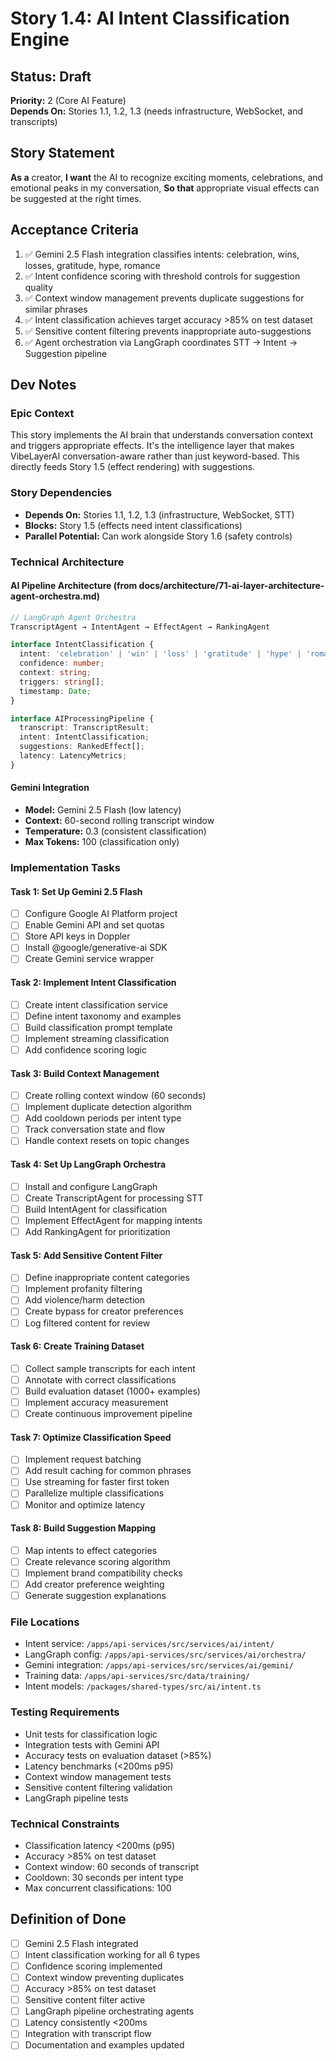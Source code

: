 # Story 1.4: AI Intent Classification Engine

## Status: Draft
**Priority:** 2 (Core AI Feature)  
**Depends On:** Stories 1.1, 1.2, 1.3 (needs infrastructure, WebSocket, and transcripts)

## Story Statement
**As a** creator,
**I want** the AI to recognize exciting moments, celebrations, and emotional peaks in my conversation,
**So that** appropriate visual effects can be suggested at the right times.

## Acceptance Criteria
1. ✅ Gemini 2.5 Flash integration classifies intents: celebration, wins, losses, gratitude, hype, romance
2. ✅ Intent confidence scoring with threshold controls for suggestion quality
3. ✅ Context window management prevents duplicate suggestions for similar phrases
4. ✅ Intent classification achieves target accuracy >85% on test dataset
5. ✅ Sensitive content filtering prevents inappropriate auto-suggestions
6. ✅ Agent orchestration via LangGraph coordinates STT → Intent → Suggestion pipeline

## Dev Notes

### Epic Context
This story implements the AI brain that understands conversation context and triggers appropriate effects. It's the intelligence layer that makes VibeLayerAI conversation-aware rather than just keyword-based. This directly feeds Story 1.5 (effect rendering) with suggestions.

### Story Dependencies
- **Depends On:** Stories 1.1, 1.2, 1.3 (infrastructure, WebSocket, STT)
- **Blocks:** Story 1.5 (effects need intent classifications)
- **Parallel Potential:** Can work alongside Story 1.6 (safety controls)

### Technical Architecture

#### AI Pipeline Architecture (from docs/architecture/71-ai-layer-architecture-agent-orchestra.md)
```typescript
// LangGraph Agent Orchestra
TranscriptAgent → IntentAgent → EffectAgent → RankingAgent

interface IntentClassification {
  intent: 'celebration' | 'win' | 'loss' | 'gratitude' | 'hype' | 'romance' | 'neutral';
  confidence: number;
  context: string;
  triggers: string[];
  timestamp: Date;
}

interface AIProcessingPipeline {
  transcript: TranscriptResult;
  intent: IntentClassification;
  suggestions: RankedEffect[];
  latency: LatencyMetrics;
}
```

#### Gemini Integration
- **Model:** Gemini 2.5 Flash (low latency)
- **Context:** 60-second rolling transcript window
- **Temperature:** 0.3 (consistent classification)
- **Max Tokens:** 100 (classification only)

### Implementation Tasks

#### Task 1: Set Up Gemini 2.5 Flash
- [ ] Configure Google AI Platform project
- [ ] Enable Gemini API and set quotas
- [ ] Store API keys in Doppler
- [ ] Install @google/generative-ai SDK
- [ ] Create Gemini service wrapper

#### Task 2: Implement Intent Classification
- [ ] Create intent classification service
- [ ] Define intent taxonomy and examples
- [ ] Build classification prompt template
- [ ] Implement streaming classification
- [ ] Add confidence scoring logic

#### Task 3: Build Context Management
- [ ] Create rolling context window (60 seconds)
- [ ] Implement duplicate detection algorithm
- [ ] Add cooldown periods per intent type
- [ ] Track conversation state and flow
- [ ] Handle context resets on topic changes

#### Task 4: Set Up LangGraph Orchestra
- [ ] Install and configure LangGraph
- [ ] Create TranscriptAgent for processing STT
- [ ] Build IntentAgent for classification
- [ ] Implement EffectAgent for mapping intents
- [ ] Add RankingAgent for prioritization

#### Task 5: Add Sensitive Content Filter
- [ ] Define inappropriate content categories
- [ ] Implement profanity filtering
- [ ] Add violence/harm detection
- [ ] Create bypass for creator preferences
- [ ] Log filtered content for review

#### Task 6: Create Training Dataset
- [ ] Collect sample transcripts for each intent
- [ ] Annotate with correct classifications
- [ ] Build evaluation dataset (1000+ examples)
- [ ] Implement accuracy measurement
- [ ] Create continuous improvement pipeline

#### Task 7: Optimize Classification Speed
- [ ] Implement request batching
- [ ] Add result caching for common phrases
- [ ] Use streaming for faster first token
- [ ] Parallelize multiple classifications
- [ ] Monitor and optimize latency

#### Task 8: Build Suggestion Mapping
- [ ] Map intents to effect categories
- [ ] Create relevance scoring algorithm
- [ ] Implement brand compatibility checks
- [ ] Add creator preference weighting
- [ ] Generate suggestion explanations

### File Locations
- Intent service: `/apps/api-services/src/services/ai/intent/`
- LangGraph config: `/apps/api-services/src/services/ai/orchestra/`
- Gemini integration: `/apps/api-services/src/services/ai/gemini/`
- Training data: `/apps/api-services/src/data/training/`
- Intent models: `/packages/shared-types/src/ai/intent.ts`

### Testing Requirements
- Unit tests for classification logic
- Integration tests with Gemini API
- Accuracy tests on evaluation dataset (>85%)
- Latency benchmarks (<200ms p95)
- Context window management tests
- Sensitive content filtering validation
- LangGraph pipeline tests

### Technical Constraints
- Classification latency <200ms (p95)
- Accuracy >85% on test dataset
- Context window: 60 seconds of transcript
- Cooldown: 30 seconds per intent type
- Max concurrent classifications: 100

## Definition of Done
- [ ] Gemini 2.5 Flash integrated
- [ ] Intent classification working for all 6 types
- [ ] Confidence scoring implemented
- [ ] Context window preventing duplicates
- [ ] Accuracy >85% on test dataset
- [ ] Sensitive content filter active
- [ ] LangGraph pipeline orchestrating agents
- [ ] Latency consistently <200ms
- [ ] Integration with transcript flow
- [ ] Documentation and examples updated